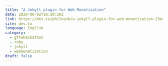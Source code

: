 ```yaml
---
title: "A Jekyll plugin for Web Monetization"
date: 2020-06-02T16:20:29Z
link: https://dev.to/philnash/a-jekyll-plugin-for-web-monetization-23m4?utm_medium=RSS&utm_source=news.12bit.vn
site: dev.to
language: English
category:
  - gftwhackathon
  - ruby
  - jekyll
  - webmonetization
draft: false
---
```

